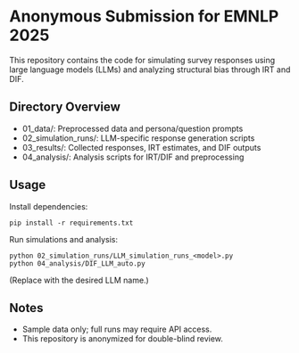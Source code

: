 # Anonymous Submission for EMNLP 2025

This repository contains the code for simulating survey responses using large language models (LLMs) and analyzing structural bias through IRT and DIF.

## Directory Overview

- 01_data/: Preprocessed data and persona/question prompts  
- 02_simulation_runs/: LLM-specific response generation scripts  
- 03_results/: Collected responses, IRT estimates, and DIF outputs  
- 04_analysis/: Analysis scripts for IRT/DIF and preprocessing  

## Usage

Install dependencies:

    pip install -r requirements.txt

Run simulations and analysis:

    python 02_simulation_runs/LLM_simulation_runs_<model>.py
    python 04_analysis/DIF_LLM_auto.py

(Replace <model> with the desired LLM name.)

## Notes

- Sample data only; full runs may require API access.  
- This repository is anonymized for double-blind review.
